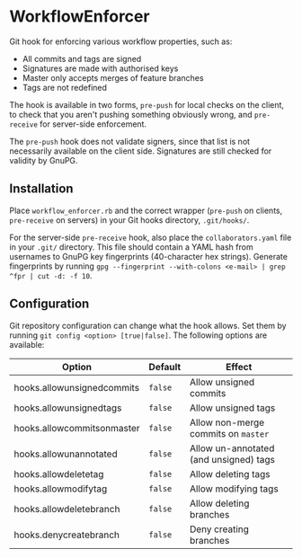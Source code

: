 # WorkflowEnforcer

Git hook for enforcing various workflow properties, such as:

* All commits and tags are signed
* Signatures are made with authorised keys
* Master only accepts merges of feature branches
* Tags are not redefined

The hook is available in two forms, `pre-push` for local checks on the
client, to check that you aren't pushing something obviously wrong,
and `pre-receive` for server-side enforcement.

The `pre-push` hook does not validate signers, since that list is not
necessarily available on the client side. Signatures are still checked
for validity by GnuPG.


## Installation

Place `workflow_enforcer.rb` and the correct wrapper (`pre-push` on
clients, `pre-receive` on servers) in your Git hooks directory,
`.git/hooks/`.

For the server-side `pre-receive` hook, also place the
`collaborators.yaml` file in your `.git/` directory. This file should
contain a YAML hash from usernames to GnuPG key fingerprints
(40-character hex strings). Generate fingerprints by running `gpg
--fingerprint --with-colons <e-mail> | grep ^fpr | cut -d: -f 10`.


## Configuration

Git repository configuration can change what the hook allows. Set them
by running `git config <option> [true|false]`. The following options
are available:

Option | Default | Effect
------ | ------- | ------
hooks.allowunsignedcommits | `false` | Allow unsigned commits
hooks.allowunsignedtags | `false` | Allow unsigned tags
hooks.allowcommitsonmaster | `false` | Allow non-merge commits on `master`
hooks.allowunannotated | `false` | Allow un-annotated (and unsigned) tags
hooks.allowdeletetag | `false` | Allow deleting tags
hooks.allowmodifytag | `false` | Allow modifying tags
hooks.allowdeletebranch | `false` | Allow deleting branches
hooks.denycreatebranch | `false` | Deny creating branches

